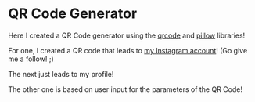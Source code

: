 # **QR Code Generator**

Here I created a QR Code generator using the [qrcode](https://pypi.org/project/qrcode/) and [pillow](https://pypi.org/project/pillow/) libraries!

For one, I created a QR code that leads to [my Instagram account](https://www.instagram.com/_.mxddi/)! (Go give me a follow! ;)

The next just leads to my profile! 

The other one is based on user input for the parameters of the QR Code!
